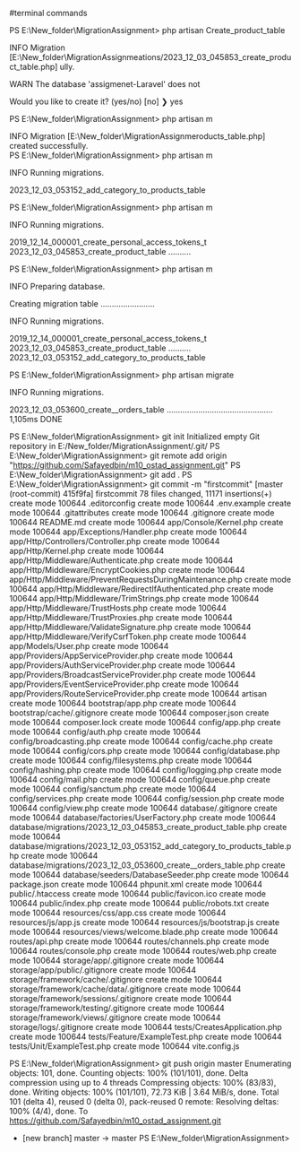 #terminal commands 


PS E:\New_folder\MigrationAssignment> php artisan Create_product_table

   INFO  Migration [E:\New_folder\MigrationAssignmeations/2023_12_03_045853_create_product_table.php] ully.  


   WARN  The database 'assigmenet-Laravel' does not

  Would you like to create it? (yes/no) [no]
❯ yes


PS E:\New_folder\MigrationAssignment> php artisan m

   INFO  Migration [E:\New_folder\MigrationAssignmeroducts_table.php] created successfully.  
PS E:\New_folder\MigrationAssignment> php artisan m

   INFO  Running migrations.

  2023_12_03_053152_add_category_to_products_table 

PS E:\New_folder\MigrationAssignment> php artisan m

   INFO  Running migrations.

  2019_12_14_000001_create_personal_access_tokens_t
  2023_12_03_045853_create_product_table ..........

PS E:\New_folder\MigrationAssignment> php artisan m

   INFO  Preparing database.

  Creating migration table ........................

   INFO  Running migrations.  

  2019_12_14_000001_create_personal_access_tokens_t
  2023_12_03_045853_create_product_table ..........
  2023_12_03_053152_add_category_to_products_table 


PS E:\New_folder\MigrationAssignment> php artisan migrate

   INFO  Running migrations.  

  2023_12_03_053600_create__orders_table ............................................... 1,105ms DONE  

PS E:\New_folder\MigrationAssignment> git init 
Initialized empty Git repository in E:/New_folder/MigrationAssignment/.git/
PS E:\New_folder\MigrationAssignment> git remote add origin "https://github.com/Safayedbin/m10_ostad_assignment.git"
PS E:\New_folder\MigrationAssignment> git add .
PS E:\New_folder\MigrationAssignment> git commit -m "firstcommit"
[master (root-commit) 415f9fa] firstcommit
 78 files changed, 11171 insertions(+)
 create mode 100644 .editorconfig
 create mode 100644 .env.example
 create mode 100644 .gitattributes
 create mode 100644 .gitignore
 create mode 100644 README.md
 create mode 100644 app/Console/Kernel.php
 create mode 100644 app/Exceptions/Handler.php
 create mode 100644 app/Http/Controllers/Controller.php
 create mode 100644 app/Http/Kernel.php
 create mode 100644 app/Http/Middleware/Authenticate.php
 create mode 100644 app/Http/Middleware/EncryptCookies.php
 create mode 100644 app/Http/Middleware/PreventRequestsDuringMaintenance.php
 create mode 100644 app/Http/Middleware/RedirectIfAuthenticated.php
 create mode 100644 app/Http/Middleware/TrimStrings.php
 create mode 100644 app/Http/Middleware/TrustHosts.php
 create mode 100644 app/Http/Middleware/TrustProxies.php
 create mode 100644 app/Http/Middleware/ValidateSignature.php
 create mode 100644 app/Http/Middleware/VerifyCsrfToken.php
 create mode 100644 app/Models/User.php
 create mode 100644 app/Providers/AppServiceProvider.php
 create mode 100644 app/Providers/AuthServiceProvider.php
 create mode 100644 app/Providers/BroadcastServiceProvider.php
 create mode 100644 app/Providers/EventServiceProvider.php
 create mode 100644 app/Providers/RouteServiceProvider.php
 create mode 100644 artisan
 create mode 100644 bootstrap/app.php
 create mode 100644 bootstrap/cache/.gitignore
 create mode 100644 composer.json
 create mode 100644 composer.lock
 create mode 100644 config/app.php
 create mode 100644 config/auth.php
 create mode 100644 config/broadcasting.php
 create mode 100644 config/cache.php
 create mode 100644 config/cors.php
 create mode 100644 config/database.php
 create mode 100644 config/filesystems.php
 create mode 100644 config/hashing.php
 create mode 100644 config/logging.php
 create mode 100644 config/mail.php
 create mode 100644 config/queue.php
 create mode 100644 config/sanctum.php
 create mode 100644 config/services.php
 create mode 100644 config/session.php
 create mode 100644 config/view.php
 create mode 100644 database/.gitignore
 create mode 100644 database/factories/UserFactory.php
 create mode 100644 database/migrations/2023_12_03_045853_create_product_table.php
 create mode 100644 database/migrations/2023_12_03_053152_add_category_to_products_table.php
 create mode 100644 database/migrations/2023_12_03_053600_create__orders_table.php
 create mode 100644 database/seeders/DatabaseSeeder.php
 create mode 100644 package.json
 create mode 100644 phpunit.xml
 create mode 100644 public/.htaccess
 create mode 100644 public/favicon.ico
 create mode 100644 public/index.php
 create mode 100644 public/robots.txt
 create mode 100644 resources/css/app.css
 create mode 100644 resources/js/app.js
 create mode 100644 resources/js/bootstrap.js
 create mode 100644 resources/views/welcome.blade.php
 create mode 100644 routes/api.php
 create mode 100644 routes/channels.php
 create mode 100644 routes/console.php
 create mode 100644 routes/web.php
 create mode 100644 storage/app/.gitignore
 create mode 100644 storage/app/public/.gitignore
 create mode 100644 storage/framework/cache/.gitignore
 create mode 100644 storage/framework/cache/data/.gitignore
 create mode 100644 storage/framework/sessions/.gitignore
 create mode 100644 storage/framework/testing/.gitignore
 create mode 100644 storage/framework/views/.gitignore
 create mode 100644 storage/logs/.gitignore
 create mode 100644 tests/CreatesApplication.php
 create mode 100644 tests/Feature/ExampleTest.php
 create mode 100644 tests/Unit/ExampleTest.php
 create mode 100644 vite.config.js

PS E:\New_folder\MigrationAssignment> git push origin master
Enumerating objects: 101, done.
Counting objects: 100% (101/101), done.
Delta compression using up to 4 threads
Compressing objects: 100% (83/83), done.
Writing objects: 100% (101/101), 72.73 KiB | 3.64 MiB/s, done.
Total 101 (delta 4), reused 0 (delta 0), pack-reused 0
remote: Resolving deltas: 100% (4/4), done.
To https://github.com/Safayedbin/m10_ostad_assignment.git
 * [new branch]      master -> master
PS E:\New_folder\MigrationAssignment>
